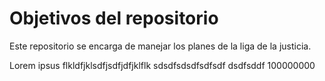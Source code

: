 # Objetivos del repositorio

Este repositorio se encarga de manejar los planes de la liga de la justicia.

Lorem ipsus	flkldfjklsdfjsdfjdfjklflk
sdsdfsdsdfsdfsdf
dsdfsddf 100000000



